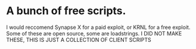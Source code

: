 # A bunch of free scripts.

I would reccomend Synapse X for a paid exploit, or KRNL for a free exploit.
Some of these are open source, some are loadstrings.
I DID NOT MAKE THESE, THIS IS JUST A COLLECTION OF CLIENT SCRIPTS
